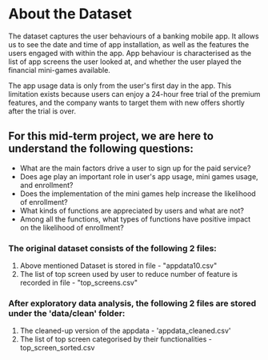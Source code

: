 # About the Dataset

The dataset captures the user behaviours of a banking mobile app. It allows us to see the date and time of app installation, as well as the features the users engaged with within the app. App behaviour is characterised as the list of app screens the user looked at, and whether the user played the financial mini-games available.

The app usage data is only from the user's first day in the app. This limitation exists because users can enjoy a 24-hour free trial of the premium features, and the company wants to target them with new offers shortly after the trial is over.

## For this mid-term project, we are here to understand the following questions: 
* What are the main factors drive a user to sign up for the paid service? 
* Does age play an important role in user's app usage, mini games usage, and enrollment? 
* Does the implementation of the mini games help increase the likelihood of enrollment? 
* What kinds of functions are appreciated by users and what are not? 
* Among all the functions, what types of functions have positive impact on the likelihood of enrollment? 

### The original dataset consists of the following 2 files: 
1. Above mentioned Dataset is stored in file - "appdata10.csv"
2. The list of top screen used by user to reduce number of feature is recorded in file - "top_screens.csv"

### After exploratory data analysis, the following 2 files are stored under the 'data/clean' folder:
1. The cleaned-up version of the appdata - 'appdata_cleaned.csv'
2. The list of top screen categorised by their functionalities - top_screen_sorted.csv

